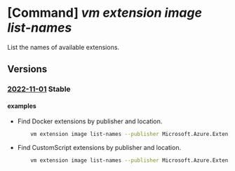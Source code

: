 # [Command] _vm extension image list-names_

List the names of available extensions.

## Versions

### [2022-11-01](/Resources/mgmt-plane/L3N1YnNjcmlwdGlvbnMve30vcHJvdmlkZXJzL21pY3Jvc29mdC5jb21wdXRlL2xvY2F0aW9ucy97fS9wdWJsaXNoZXJzL3t9L2FydGlmYWN0dHlwZXMvdm1leHRlbnNpb24vdHlwZXM=/2022-11-01.xml) **Stable**

<!-- mgmt-plane /subscriptions/{}/providers/microsoft.compute/locations/{}/publishers/{}/artifacttypes/vmextension/types 2022-11-01 -->

#### examples

- Find Docker extensions by publisher and location.
    ```bash
        vm extension image list-names --publisher Microsoft.Azure.Extensions -l westus --query "[?starts_with(name, 'Docker')]"
    ```

- Find CustomScript extensions by publisher and location.
    ```bash
        vm extension image list-names --publisher Microsoft.Azure.Extensions -l westus --query "[?starts_with(name, 'Custom')]"
    ```
